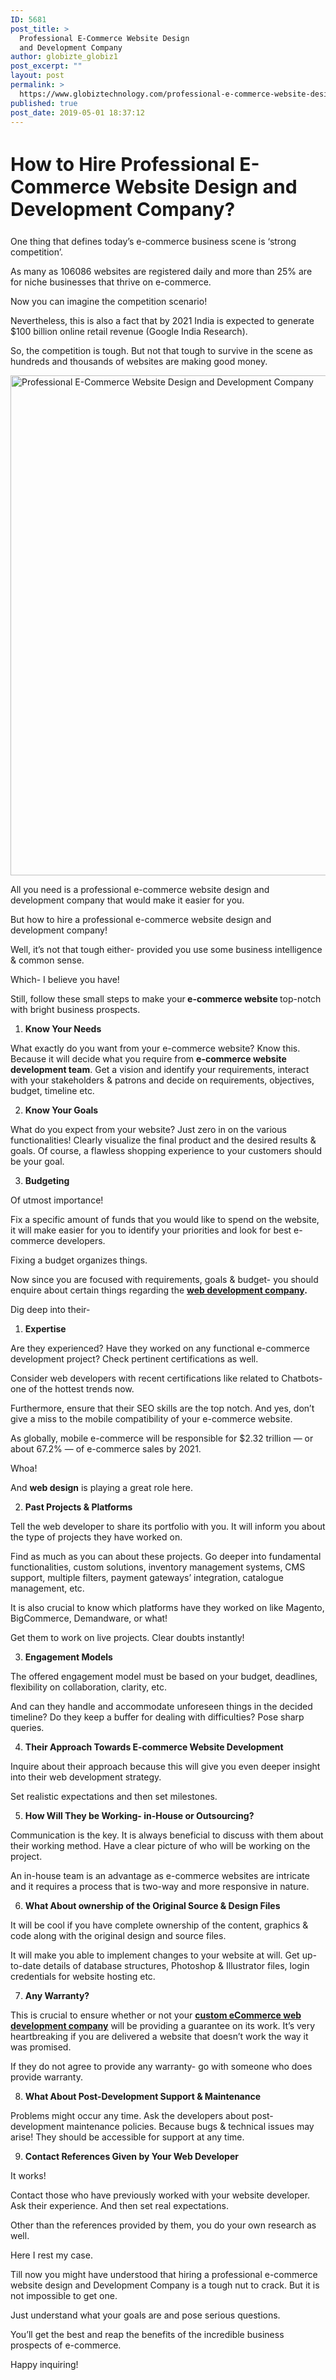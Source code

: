 ```yaml
---
ID: 5681
post_title: >
  Professional E-Commerce Website Design
  and Development Company
author: globizte_globiz1
post_excerpt: ""
layout: post
permalink: >
  https://www.globiztechnology.com/professional-e-commerce-website-design-and-development-company/
published: true
post_date: 2019-05-01 18:37:12
---
```

<h2 style="font-size: 30px;">How to Hire Professional E-Commerce Website Design and Development Company?</h2>
One thing that defines today’s e-commerce business scene is ‘strong competition’.

As many as 106086 websites are registered daily and more than 25% are for niche businesses that thrive on e-commerce.

Now you can imagine the competition scenario!

Nevertheless, this is also a fact that by 2021 India is expected to generate $100 billion online retail revenue (Google India Research).

So, the competition is tough. But not that tough to survive in the scene as hundreds and thousands of websites are making good money.

<img class="aligncenter wp-image-5691 size-full" src="https://www.globiztechnology.com/wp-content/uploads/2019/04/E-commerce-2.jpg" alt="Professional E-Commerce Website Design and Development Company" width="801" height="800" />

All you need is a professional e-commerce website design and development company that would make it easier for you.

But how to hire a professional e-commerce website design and development company!

Well, it’s not that tough either- provided you use some business intelligence &amp; common sense.

Which- I believe you have!

Still, follow these small steps to make your<strong> e-commerce website </strong>top-notch with bright business prospects.
<ol>
 	<li><strong> Know Your Needs</strong></li>
</ol>
What exactly do you want from your e-commerce website? Know this. Because it will decide what you require from <strong>e-commerce website development team</strong>. Get a vision and identify your requirements, interact with your stakeholders &amp; patrons and decide on requirements, objectives, budget, timeline etc.
<ol start="2">
 	<li><strong> Know Your Goals</strong></li>
</ol>
What do you expect from your website? Just zero in on the various functionalities! Clearly visualize the final product and the desired results &amp; goals. Of course, a flawless shopping experience to your customers should be your goal.
<ol start="3">
 	<li><strong> Budgeting</strong></li>
</ol>
Of utmost importance!

Fix a specific amount of funds that you would like to spend on the website, it will make easier for you to identify your priorities and look for best e-commerce developers.

Fixing a budget organizes things.

Now since you are focused with requirements, goals &amp; budget- you should enquire about certain things regarding the <strong><a href="https://www.globiztechnology.com/best-ways-choose-professional-web-development-company/">web development company</a>. </strong>

Dig deep into their-
<ol>
 	<li><strong> Expertise</strong></li>
</ol>
Are they experienced? Have they worked on any functional e-commerce development project? Check pertinent certifications as well.

Consider web developers with recent certifications like related to Chatbots- one of the hottest trends now.

Furthermore, ensure that their SEO skills are the top notch. And yes, don’t give a miss to the mobile compatibility of your e-commerce website.

As globally, mobile e-commerce will be responsible for $2.32 trillion — or about 67.2% — of e-commerce sales by 2021.

Whoa!

And <strong>web design</strong> is playing a great role here.
<ol start="2">
 	<li><strong> Past Projects &amp; Platforms</strong></li>
</ol>
Tell the web developer to share its portfolio with you. It will inform you about the type of projects they have worked on.

Find as much as you can about these projects. Go deeper into fundamental functionalities, custom solutions, inventory management systems, CMS support, multiple filters, payment gateways’ integration, catalogue management, etc.

It is also crucial to know which platforms have they worked on like Magento, BigCommerce, Demandware, or what!

Get them to work on live projects. Clear doubts instantly!
<ol start="3">
 	<li><strong> Engagement Models</strong></li>
</ol>
The offered engagement model must be based on your budget, deadlines, flexibility on collaboration, clarity, etc.

And can they handle and accommodate unforeseen things in the decided timeline? Do they keep a buffer for dealing with difficulties? Pose sharp queries.
<ol start="4">
 	<li><strong> Their Approach Towards E-commerce Website Development</strong></li>
</ol>
Inquire about their approach because this will give you even deeper insight into their web development strategy.

Set realistic expectations and then set milestones.
<ol start="5">
 	<li><strong> How Will They be Working- in-House or Outsourcing?</strong></li>
</ol>
Communication is the key. It is always beneficial to discuss with them about their working method. Have a clear picture of who will be working on the project.

An in-house team is an advantage as e-commerce websites are intricate and it requires a process that is two-way and more responsive in nature.
<ol start="6">
 	<li><strong> What About ownership of the Original Source &amp; Design Files</strong></li>
</ol>
It will be cool if you have complete ownership of the content, graphics &amp; code along with the original design and source files.

It will make you able to implement changes to your website at will. Get up-to-date details of database structures, Photoshop &amp; Illustrator files, login credentials for website hosting etc.
<ol start="7">
 	<li><strong> Any Warranty? </strong></li>
</ol>
This is crucial to ensure whether or not your <a href="https://www.globiztechnology.com/ecommerce-development-company/"><strong>custom eCommerce web development company</strong></a> will be providing a guarantee on its work. It’s very heartbreaking if you are delivered a website that doesn’t work the way it was promised.

If they do not agree to provide any warranty- go with someone who does provide warranty.
<ol start="8">
 	<li><strong> What About Post-Development Support &amp; Maintenance</strong></li>
</ol>
Problems might occur any time. Ask the developers about post-development maintenance policies. Because bugs &amp; technical issues may arise! They should be accessible for support at any time.
<ol start="9">
 	<li><strong> Contact References Given by Your Web Developer</strong></li>
</ol>
It works!

Contact those who have previously worked with your website developer. Ask their experience. And then set real expectations.

Other than the references provided by them, you do your own research as well.

Here I rest my case.

Till now you might have understood that hiring a professional e-commerce website design and Development Company is a tough nut to crack. But it is not impossible to get one.

Just understand what your goals are and pose serious questions.

You’ll get the best and reap the benefits of the incredible business prospects of e-commerce.

Happy inquiring!